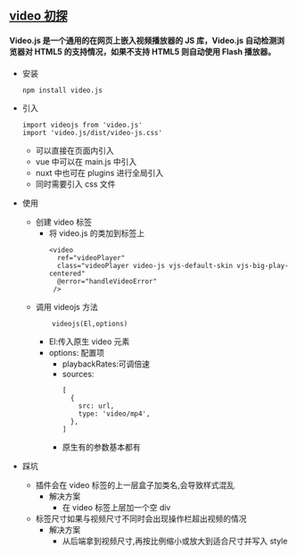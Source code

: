 ## [video 初探](https://docs.videojs.com/)

#### Video.js 是一个通用的在网页上嵌入视频播放器的 JS 库，Video.js 自动检测浏览器对 HTML5 的支持情况，如果不支持 HTML5 则自动使用 Flash 播放器。

- 安装

  ```
  npm install video.js
  ```

- 引入
  ```
  import videojs from 'video.js'
  import 'video.js/dist/video-js.css'
  ```
  - 可以直接在页面内引入
  - vue 中可以在 main.js 中引入
  - nuxt 中也可在 plugins 进行全局引入
  - 同时需要引入 css 文件
- 使用

  - 创建 video 标签
    - 将 video.js 的类加到标签上
      ```
      <video
        ref="videoPlayer"
        class="videoPlayer video-js vjs-default-skin vjs-big-play-centered"
        @error="handleVideoError"
       />
      ```
  - 调用 videojs 方法
    ```
        videojs(El,options)
    ```
    - El:传入原生 video 元素
    - options: 配置项
      - playbackRates:可调倍速
      - sources:
        ```
        [
          {
            src: url,
            type: 'video/mp4',
          },
        ]
        ```
      - 原生有的参数基本都有

- 踩坑
  - 插件会在 video 标签的上一层盒子加类名,会导致样式混乱
    - 解决方案
      - 在 video 标签上层加一个空 div
  - 标签尺寸如果与视频尺寸不同时会出现操作栏超出视频的情况
    - 解决方案
      - 从后端拿到视频尺寸,再按比例缩小或放大到适合尺寸并写入 style
